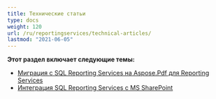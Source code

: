 ```yaml
---
title: Технические статьи
type: docs
weight: 120
url: /ru/reportingservices/technical-articles/
lastmod: "2021-06-05"
---
```


**Этот раздел включает следующие темы:**
- [Миграция с SQL Reporting Services на Aspose.Pdf для Reporting Services](/pdf/ru/reportingservices/migration-from-sql-reporting-services-to-aspose-pdf-for-reporting-services/)
- [Интеграция SQL Reporting Services с MS SharePoint](/pdf/ru/reportingservices/sql-reporting-services-integration-with-ms-sharepoint/)